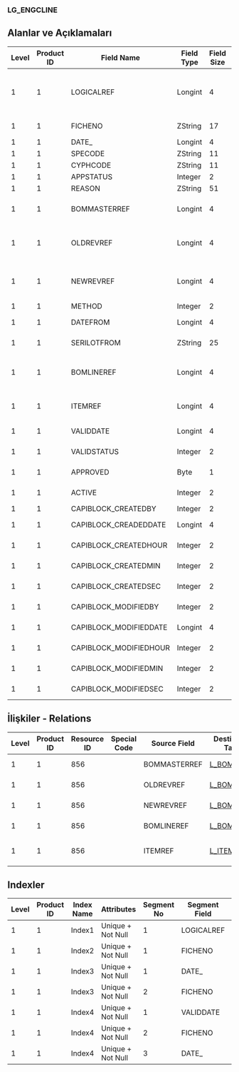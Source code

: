 ### LG_ENGCLINE

## Alanlar ve Açıklamaları

**Level**|**Product ID**|**Field Name**|**Field Type**|**Field Size**|**Field Offset**|**Türkçe Açıklama**|**Expression**
-----|-----|-----|-----|-----|-----|-----|-----
1|1|LOGICALREF|Longint|4|0|Mühendislik Değişikliği Hareketleri Log. Ref.|Engineering Change Transaction Logical Reference
1|1|FICHENO|ZString|17|4|Fiş Numarası|Voucher Number
1|1|DATE_|Longint|4|21|Tarih|Date
1|1|SPECODE|ZString|11|25|Özel Kod|Aux. Code
1|1|CYPHCODE|ZString|11|36|Yetki Kodu|Auth. Code
1|1|APPSTATUS|Integer|2|47|Durumu|Status
1|1|REASON|ZString|51|49|Sebep|Reason
1|1|BOMMASTERREF|Longint|4|100|Ürün Reçetesi Referansı|Bill Of Material Reference
1|1|OLDREVREF|Longint|4|104|Eski reçete revizyonu referansı|Old Bill Of Material Revision Reference
1|1|NEWREVREF|Longint|4|108|Yeni Reçete Revizyon Ref.|New Bill Of Material Revision Reference
1|1|METHOD|Integer|2|112|Metod|Method
1|1|DATEFROM|Longint|4|114|Geçerlilik tarihi|Validation Date
1|1|SERILOTFROM|ZString|25|118|Lot / Seri Numarası|Lot / Serial Number
1|1|BOMLINEREF|Longint|4|143|Ürün Reçetesi Satırı Ref.|Bill Of Material Line Reference
1|1|ITEMREF|Longint|4|147|Malzeme Kartı Referansı|Item Card Reference
1|1|VALIDDATE|Longint|4|151|Geçerlilik tarihi|Validation Date
1|1|VALIDSTATUS|Integer|2|155|Geçerlilik durumu|Validation Status
1|1|APPROVED|Byte|1|157|Onay Bilgisi|Approval Info
1|1|ACTIVE|Integer|2|158|Kullanım durumu|Usage Status
1|1|CAPIBLOCK_CREATEDBY|Integer|2|160|Oluşturan|Created By
1|1|CAPIBLOCK_CREADEDDATE|Longint|4|162|Oluşturulma Tarihi|Created Date
1|1|CAPIBLOCK_CREATEDHOUR|Integer|2|166|Oluşturulma Saati|Created Hour
1|1|CAPIBLOCK_CREATEDMIN|Integer|2|168|Oluşturulma Dakikası|Created Minute
1|1|CAPIBLOCK_CREATEDSEC|Integer|2|170|Oluşturulma Saniyesi|Created Second
1|1|CAPIBLOCK_MODIFIEDBY|Integer|2|172|Değiştiren|Modified By
1|1|CAPIBLOCK_MODIFIEDDATE|Longint|4|174|Değiştirilme Tarihi|Modified Date
1|1|CAPIBLOCK_MODIFIEDHOUR|Integer|2|178|Değiştirilme Saati|Modified Hour
1|1|CAPIBLOCK_MODIFIEDMIN|Integer|2|180|Değiştirilme Dakikası|Modified Minute
1|1|CAPIBLOCK_MODIFIEDSEC|Integer|2|182|Değiştirilme Saniyesi|Modified Second

## İlişkiler - Relations

**Level**|**Product ID**|**Resource ID**|**Special Code**|**Source Field**|**Destination Table**|**Destination Field**|**Relation Type**|**Extra Condition**
-----|-----|-----|-----|-----|-----|-----|-----|-----
1|1|856||BOMMASTERREF|[L_BOMASTER](../LG_BOMASTER "L_BOMASTER")|LOGICALREF|one-to-one|
1|1|856||OLDREVREF|[L_BOMREVSN](../LG_BOMREVSN "L_BOMREVSN")|LOGICALREF|one-to-one|
1|1|856||NEWREVREF|[L_BOMREVSN](../LG_BOMREVSN "L_BOMREVSN")|LOGICALREF|one-to-one|
1|1|856||BOMLINEREF|[L_BOMLINE](../LG_BOMLINE "L_BOMLINE")|LOGICALREF|one-to-one|
1|1|856||ITEMREF|[L_ITEMS](../LG_ITEMS "L_ITEMS")|LOGICALREF|one-to-many|

## Indexler

**Level**|**Product ID**|**Index Name**|**Attributes**|**Segment No**|**Segment Field**|**Sense**
-----|-----|-----|-----|-----|-----|-----
1|1|Index1|Unique + Not Null|1|LOGICALREF|Ascending
1|1|Index2|Unique + Not Null|1|FICHENO|Ascending
1|1|Index3|Unique + Not Null|1|DATE_|Ascending
1|1|Index3|Unique + Not Null|2|FICHENO|Ascending
1|1|Index4|Unique + Not Null|1|VALIDDATE|Ascending
1|1|Index4|Unique + Not Null|2|FICHENO|Ascending
1|1|Index4|Unique + Not Null|3|DATE_|Ascending
